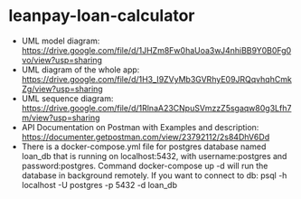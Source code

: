 # leanpay-loan-calculator

* UML model diagram: https://drive.google.com/file/d/1JHZm8Fw0haUoa3wJ4nhiBB9Y0B0Fg0vo/view?usp=sharing 
* UML diagram of the whole app: https://drive.google.com/file/d/1H3_I9ZVyMb3GVRhyE09JRQqvhqhCmkZg/view?usp=sharing 
* UML sequence diagram: https://drive.google.com/file/d/1RlnaA23CNpuSVmzzZ5sgaqw80g3Lfh7m/view?usp=sharing 
* API Documentation on Postman with Examples and description: https://documenter.getpostman.com/view/23792112/2s84DhV6Dd
* There is a docker-compose.yml file for postgres database named loan_db that is running on localhost:5432, with username:postgres and password:postgres. Command docker-compose up -d will run the database in background remotely. If you want to connect to db: psql -h localhost -U postgres -p 5432 -d loan_db
